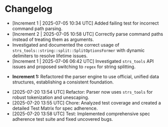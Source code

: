 # Changelog

* [Increment 1 | 2025-07-05 10:34 UTC] Added failing test for incorrect command path parsing.
* [Increment 2 | 2025-07-05 10:58 UTC] Correctly parse command paths instead of treating them as arguments.
*   Investigated and documented the correct usage of `strs_tools::string::split::SplitOptionsFormer` with dynamic delimiters to resolve lifetime issues.
* [Increment 1 | 2025-07-06 06:42 UTC] Investigated `strs_tools` API issues and proposed switching to `regex` for string splitting.
- **Increment 1:** Refactored the parser engine to use official, unified data structures, establishing a consistent foundation.
* [2025-07-20 13:54 UTC] Refactor: Parser now uses `strs_tools` for robust tokenization and unescaping.
* [2025-07-20 13:55 UTC] Chore: Analyzed test coverage and created a detailed Test Matrix for spec adherence.
* [2025-07-20 13:58 UTC] Test: Implemented comprehensive spec adherence test suite and fixed uncovered bugs.